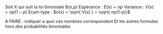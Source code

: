 Soit X qui suit la loi binomiale B(n,p)
Espérance : $E(x)=np$
Variance : $V(x)=np(1-p)$
Ecart-type : $o(x) = \sqrt{ V(x) } = \sqrt{  np(1-p)}$

A FAIRE : indiquer a quoi ces nombres correspondent
Et les autres formules hors des probabilités binomiales